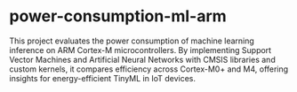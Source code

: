 # power-consumption-ml-arm
This project evaluates the power consumption of machine learning inference on ARM Cortex-M microcontrollers. By implementing Support Vector Machines and Artificial Neural Networks with CMSIS libraries and custom kernels, it compares efficiency across Cortex-M0+ and M4, offering insights for energy-efficient TinyML in IoT devices.
